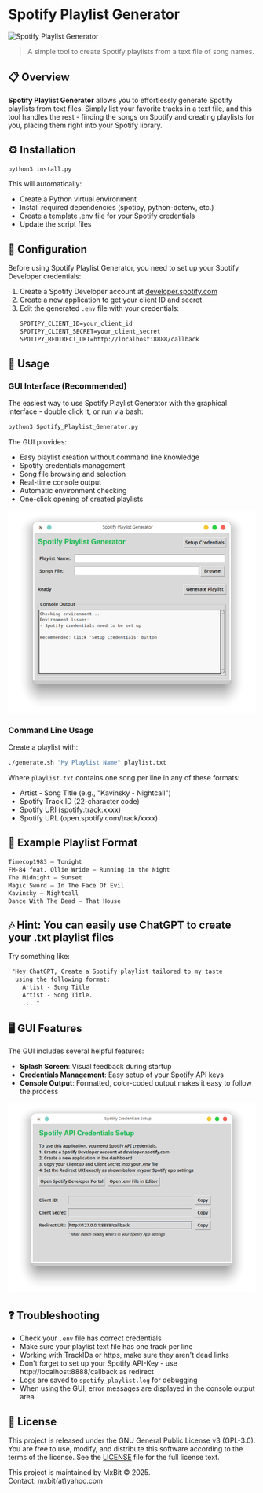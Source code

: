 # Spotify Playlist Generator

![Spotify Playlist Generator](https://img.shields.io/badge/Spotify-Playlist%20Generator-1DB954?style=for-the-badge&logo=spotify&logoColor=white)

> A simple tool to create Spotify playlists from a text file of song names.

## 📋 Overview

**Spotify Playlist Generator** allows you to effortlessly generate Spotify playlists from text files. Simply list your favorite tracks in a text file, and this tool handles the rest - finding the songs on Spotify and creating playlists for you, placing them right into your Spotify library.

## ⚙️ Installation

```bash
python3 install.py
```

This will automatically:
- Create a Python virtual environment
- Install required dependencies (spotipy, python-dotenv, etc.)
- Create a template .env file for your Spotify credentials
- Update the script files

## 🔑 Configuration

Before using Spotify Playlist Generator, you need to set up your Spotify Developer credentials:

1. Create a Spotify Developer account at [developer.spotify.com](https://developer.spotify.com/)
2. Create a new application to get your client ID and secret
3. Edit the generated `.env` file with your credentials:
   ```
   SPOTIPY_CLIENT_ID=your_client_id
   SPOTIPY_CLIENT_SECRET=your_client_secret
   SPOTIPY_REDIRECT_URI=http://localhost:8888/callback
   ```

## 🚀 Usage

### GUI Interface (Recommended)

The easiest way to use Spotify Playlist Generator with the graphical interface - double click it, or run via bash:

```bash
python3 Spotify_Playlist_Generator.py
```

The GUI provides:
- Easy playlist creation without command line knowledge
- Spotify credentials management
- Song file browsing and selection
- Real-time console output
- Automatic environment checking
- One-click opening of created playlists

![GUI Screenshot](demo1.png)

### Command Line Usage

Create a playlist with:

```bash
./generate.sh "My Playlist Name" playlist.txt
```

Where `playlist.txt` contains one song per line in any of these formats:
- Artist - Song Title (e.g., "Kavinsky - Nightcall")
- Spotify Track ID (22-character code)
- Spotify URI (spotify:track:xxxx)
- Spotify URL (open.spotify.com/track/xxxx)

## 📝 Example Playlist Format

```
Timecop1983 – Tonight
FM‑84 feat. Ollie Wride – Running in the Night
The Midnight – Sunset
Magic Sword – In The Face Of Evil
Kavinsky – Nightcall
Dance With The Dead – That House
```

## 🎶 Hint: You can easily use ChatGPT to create your .txt playlist files

Try something like: 
```
 "Hey ChatGPT, Create a Spotify playlist tailored to my taste 
  using the following format: 
    Artist - Song Title
    Artist - Song Title.
    ... "
```

## 🖥️ GUI Features

The GUI includes several helpful features:

- **Splash Screen**: Visual feedback during startup
- **Credentials Management**: Easy setup of your Spotify API keys
- **Console Output**: Formatted, color-coded output makes it easy to follow the process

![Credentials Setup](demo2.png)

## ❓ Troubleshooting

- Check your `.env` file has correct credentials
- Make sure your playlist text file has one track per line
- Working with TrackIDs or https, make sure they aren't dead links
- Don't forget to set up your Spotify API-Key - use http://localhost:8888/callback as redirect
- Logs are saved to `spotify_playlist.log` for debugging
- When using the GUI, error messages are displayed in the console output area

## 📄 License

This project is released under the GNU General Public License v3 (GPL-3.0).
You are free to use, modify, and distribute this software according to the terms of the license.
See the [LICENSE](LICENSE) file for the full license text.

This project is maintained by MxBit © 2025.  
Contact: mxbit(at)yahoo.com
